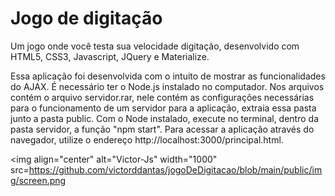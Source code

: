 # Jogo de digitação
Um jogo onde você testa sua velocidade digitação, desenvolvido com HTML5, CSS3, Javascript, JQuery e Materialize.

Essa aplicação foi desenvolvida com o intuito de mostrar as funcionalidades do AJAX. É necessário ter o Node.js instalado no computador.
Nos arquivos contém o arquivo servidor.rar, nele contém as configurações necessárias para o funcionamento de um servidor para a aplicação, extraia essa pasta junto a 
pasta public. Com o Node instalado, execute no terminal, dentro da pasta servidor, a função "npm start". Para acessar a aplicação através do navegador, utilize o endereço 
http://localhost:3000/principal.html. 

<img align="center" alt="Victor-Js" width="1000" src=https://github.com/victorddantas/jogoDeDigitacao/blob/main/public/img/screen.png

